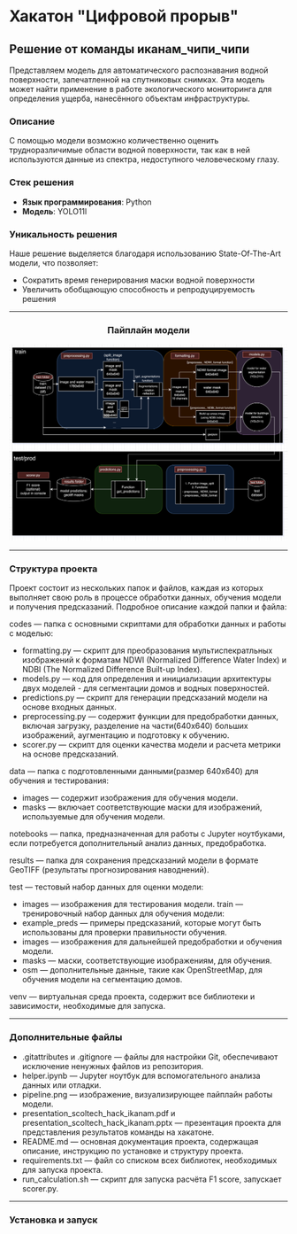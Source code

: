 # Хакатон "Цифровой прорыв"

## Решение от команды **иканам_чипи_чипи**

Представляем модель для автоматического распознавания водной поверхности, запечатленной на спутниковых снимках. Эта модель может найти применение в работе экологического мониторинга для определения ущерба, нанесённого объектам инфраструктуры. 

### Описание

С помощью модели возможно количественно оценить трудноразличимые области водной поверхности, так как в ней используются данные из спектра, недоступного человеческому глазу. 

### Стек решения

- **Язык программирования**: Python
- **Модель**: YOLO11l

### Уникальность решения

Наше решение выделяется благодаря использованию State-Of-The-Art модели, что позволяет:
- Сократить время генерирования маски водной поверхности
- Увеличить обобщающую способность и репродуцируемость решения

---

<div align="center">
  <h3>Пайплайн модели</h3>
  <img width="1005" alt="image" src="https://github.com/maxlyara1/skoltech-hackathon-floods-segmentation/blob/af5a472f1b36ac8a642bfa6a06b822fde26de204/pipeline.png">
</div>

---
### Структура проекта

Проект состоит из нескольких папок и файлов, каждая из которых выполняет свою роль в процессе обработки данных, обучения модели и получения предсказаний. Подробное описание каждой папки и файла:

codes — папка с основными скриптами для обработки данных и работы с моделью:
- formatting.py — скрипт для преобразования мультиспекратльных изображений к форматам NDWI (Normalized Difference Water Index) и NDBI (The Normalized Difference Built-up Index).
- models.py — код для определения и инициализации архитектуры двух моделей - для сегментации домов и водных поверхностей.
- predictions.py — скрипт для генерации предсказаний модели на основе входных данных.
- preprocessing.py — содержит функции для предобработки данных, включая загрузку, разделение на части(640х640) больших изображений, аугментацию и подготовку к обучению.
- scorer.py — скрипт для оценки качества модели и расчета метрики на основе предсказаний.

data — папка с подготовленными данными(размер 640х640) для обучения и тестирования:
- images — содержит изображения для обучения модели.
- masks — включает соответствующие маски для изображений, используемые для обучения модели.

notebooks — папка, предназначенная для работы с Jupyter ноутбуками, если потребуется дополнительный анализ данных, предобработка.

results — папка для сохранения предсказаний модели в формате GeoTIFF (результаты прогнозирования наводнений).

test — тестовый набор данных для оценки модели:
- images — изображения для тестирования модели.
train — тренировочный набор данных для обучения модели:
- example_preds — примеры предсказаний, которые могут быть использованы для проверки правильности обучения.
- images — изображения для дальнейшей предобработки и обучения модели.
- masks — маски, соответствующие изображениям, для обучения.
- osm — дополнительные данные, такие как OpenStreetMap, для обучения модели на сегментацию домов.

venv — виртуальная среда проекта, содержит все библиотеки и зависимости, необходимые для запуска.

---
### Дополнительные файлы
- .gitattributes и .gitignore — файлы для настройки Git, обеспечивают исключение ненужных файлов из репозитория.
- helper.ipynb — Jupyter ноутбук для вспомогательного анализа данных или отладки.
- pipeline.png — изображение, визуализирующее пайплайн работы модели.
- presentation_scoltech_hack_ikanam.pdf и presentation_scoltech_hack_ikanam.pptx — презентация проекта для представления результатов команды на хакатоне.
- README.md — основная документация проекта, содержащая описание, инструкцию по установке и структуру проекта.
- requirements.txt — файл со списком всех библиотек, необходимых для запуска проекта.
- run_calculation.sh — скрипт для запуска расчёта F1 score, запускает scorer.py.
---

### Установка и запуск
